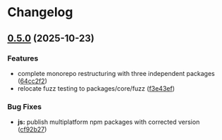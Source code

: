 # Changelog

## [0.5.0](https://github.com/maskdotdev/sombra/compare/sombra-v0.4.0...sombra-v0.5.0) (2025-10-23)


### Features

* complete monorepo restructuring with three independent packages ([64cc2f2](https://github.com/maskdotdev/sombra/commit/64cc2f2c006ec162e79fcf59e5aa482c412489d1))
* relocate fuzz testing to packages/core/fuzz ([f3e43ef](https://github.com/maskdotdev/sombra/commit/f3e43ef2fc22c5f7dc69c1ea1fde63ee266f6773))


### Bug Fixes

* **js:** publish multiplatform npm packages with corrected version ([cf92b27](https://github.com/maskdotdev/sombra/commit/cf92b27badd31c06b35189a292ce5fbd6ff96e26))
